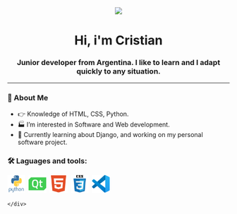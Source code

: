 <div id = "header" align = "center">
    <img src="https://media3.giphy.com/media/wwg1suUiTbCY8H8vIA/giphy.gif?cid=ecf05e47qm2bsqobf5goa4xp441yyqnq9anuwyinsvs5c323&rid=giphy.gif&ct=g" width="200" />
    <h1 align = "center">Hi, i'm Cristian</h1>
    <h3 align = "center"> Junior developer from Argentina. I like to learn and I adapt quickly to any situation.</h3>
</div>

---
### 📜 About Me

- 👉 Knowledge of HTML, CSS, Python.
- 🏭 I’m interested in Software and Web development.
- 📝 Currently learning about Django, and working on my personal software project.

<div align = "left">
    <h3>🛠 Laguages and tools:</h3>
    <div>
        <img src="https://raw.githubusercontent.com/devicons/devicon/1119b9f84c0290e0f0b38982099a2bd027a48bf1/icons/python/python-original-wordmark.svg" title = "Python" alt="Python" width = "40" height = "40"/>&nbsp;
        <img src="https://raw.githubusercontent.com/devicons/devicon/1119b9f84c0290e0f0b38982099a2bd027a48bf1/icons/qt/qt-original.svg" title = "PyQt6" alt="PyQt" width = "40" height = "40"/>&nbsp;
        <img src="https://raw.githubusercontent.com/devicons/devicon/1119b9f84c0290e0f0b38982099a2bd027a48bf1/icons/html5/html5-plain.svg" title = "HTML5" alt="HTML" width = "40" height = "40"/>&nbsp;
        <img src="https://raw.githubusercontent.com/devicons/devicon/1119b9f84c0290e0f0b38982099a2bd027a48bf1/icons/css3/css3-original-wordmark.svg" title = "CSS3" alt="CSS" width = "40" height = "40"/>&nbsp;
        <img src="https://raw.githubusercontent.com/devicons/devicon/1119b9f84c0290e0f0b38982099a2bd027a48bf1/icons/vscode/vscode-original.svg" title = "VSCODE" alt="VSCODE" width = "40" height = "40"/>&nbsp;



    </div>

</div>
